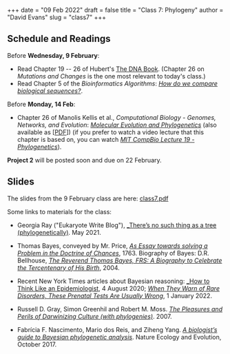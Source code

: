 +++
date = "09 Feb 2022"
draft = false
title = "Class 7: Phylogeny"
author = "David Evans"
slug = "class7"
+++

## Schedule and Readings

Before **Wednesday, 9 February**:
- Read Chapter 19 -- 26 of Hubert's [The DNA
  Book](https://berthub.eu/dna-book/toc-real/). (Chapter 26 on _Mutations and Changes_ is the one most relevant to today's class.)
- Read Chapter 5 of the _Bioinformatics
Algorithms_: [_How do we compare biological sequences?_](//www.bioinformaticsalgorithms.org/bioinformatics-chapter-5).

Before **Monday, 14 Feb**:
- Chapter 26 of  Manolis Kellis et al., _Computational Biology - Genomes, Networks, and Evolution_: [_Molecular Evolution and Phylogenetics_](https://bio.libretexts.org/Bookshelves/Computational_Biology/Book%3A_Computational_Biology_-_Genomes_Networks_and_Evolution_(Kellis_et_al.)/26%3A_Molecular_Evolution_and_Phylogenetics) (also available as [[PDF](/docs/kellis-ch26.pdf)]) (if you prefer to watch a video lecture that this chapter is based on, you can watch [_MIT CompBio Lecture 19 - Phylogenetics_](https://www.youtube.com/watch?v=_KduKR6IXcA)).


**Project 2** will be posted soon and due on 22 February.

## Slides

The slides from the 9 February class are here: [class7.pdf](https://virginia.zoom.us/s/2024003839)

Some links to materials for the class:

- Georgia Ray ("Eukaryote Write Blog"), [_There’s no such thing as a tree (phylogenetically)](https://eukaryotewritesblog.com/2021/05/02/). May 2021.


- Thomas Bayes, conveyed by Mr. Price, [_As Essay towards solving a Problem in the Doctrine of Chances_](/docs/bayes1763.pdf), 1763. Biography of Bayes: D.R. Bellhouse, [_The Reverend Thomas Bayes, FRS:
A Biography to Celebrate the Tercentenary of His Birth_](https://biostat.jhsph.edu/courses/bio621/misc/bayesbiog.pdf), 2004.

- Recent New York Times articles about Bayesian reasoning: [_How to Think Like an Epidemiologist](https://www.nytimes.com/2020/08/04/science/coronavirus-bayes-statistics-math.html), 4 August 2020; [_When They Warn of Rare Disorders, These Prenatal Tests Are Usually Wrong_](https://www.nytimes.com/2022/01/01/upshot/pregnancy-birth-genetic-testing.html
), 1 January 2022.

- Russell D. Gray, Simon Greenhil and Robert M. Moss. [_The Pleasures and Perils of Darwinizing Culture (with phylogenies)_](https://simon.net.nz/publication/Gray_et_al_2007.pdf). 2007.

- Fabrícia F. Nascimento, Mario dos Reis, and Ziheng Yang. [_A
  biologist’s guide to Bayesian phylogenetic analysis_](/docs/nascimento2017.pdf). Nature Ecology and Evolution, October 2017.